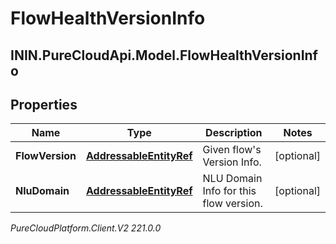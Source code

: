 # FlowHealthVersionInfo

## ININ.PureCloudApi.Model.FlowHealthVersionInfo

## Properties

|Name | Type | Description | Notes|
|------------ | ------------- | ------------- | -------------|
| **FlowVersion** | [**AddressableEntityRef**](AddressableEntityRef) | Given flow&#39;s Version Info. | [optional] |
| **NluDomain** | [**AddressableEntityRef**](AddressableEntityRef) | NLU Domain Info for this flow version. | [optional] |



_PureCloudPlatform.Client.V2 221.0.0_
